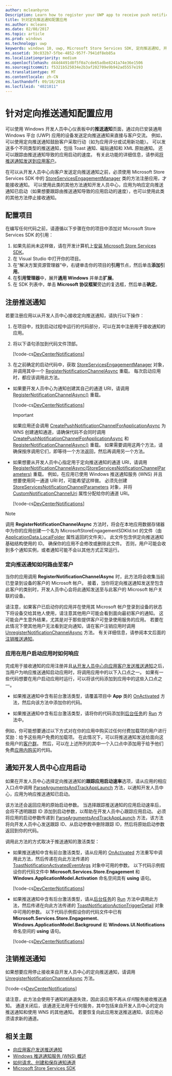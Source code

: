 ```yaml
---
author: mcleanbyron
Description: Learn how to register your UWP app to receive push notifications that you send from Windows Dev Center.
title: 针对定向推送通知配置应用
ms.author: mcleans
ms.date: 02/08/2017
ms.topic: article
ms.prod: windows
ms.technology: uwp
keywords: windows 10, uwp, Microsoft Store Services SDK, 定向推送通知, 开发人员中心
ms.assetid: 30c832b7-5fbe-4852-957f-7941df8eb85a
ms.localizationpriority: medium
ms.openlocfilehash: d44d4491d8f5f0a7cde65adbe8241a74e36e1506
ms.sourcegitcommit: f5321b525034e2b3af202709e9b942ad5557e193
ms.translationtype: MT
ms.contentlocale: zh-CN
ms.lasthandoff: 09/18/2018
ms.locfileid: "4021011"
---
```

# <a name="configure-your-app-for-targeted-push-notifications"></a>针对定向推送通知配置应用

可以使用 Windows 开发人员中心仪表板中的**推送通知**页面，通过向已安装通用 Windows 平台 (UWP) 应用的设备发送定向推送通知来直接与客户交流。 例如，可以使用定向推送通知鼓励客户采取行动（如为应用评分或试用新功能）。 可以发送多个不同类型的推送通知，包括 Toast 通知、磁贴通知和 XML 原始通知。 还可以跟踪由推送通知导致的应用启动的速度。 有关此功能的详细信息，请参阅[将推送通知发送到应用客户](../publish/send-push-notifications-to-your-apps-customers.md)。

在可以从开发人员中心向客户发送定向推送通知之前，必须使用 Microsoft Store Services SDK 中的 [StoreServicesEngagementManager](https://docs.microsoft.com/uwp/api/microsoft.services.store.engagement.storeservicesengagementmanager) 类的方法注册应用，才能接收通知。 可以使用此类的其他方法通知开发人员中心，应用为响应定向推送通知已启动（如果想要跟踪由推送通知导致的应用启动的速度），也可以使用此类的其他方法停止接收通知。

## <a name="configure-your-project"></a>配置项目

在编写任何代码之前，请遵循以下步骤在你的项目中添加对 Microsoft Store Services SDK 的引用：

1. 如果先前尚未这样做，请在开发计算机上[安装 Microsoft Store Services SDK](microsoft-store-services-sdk.md#install-the-sdk)。 
2. 在 Visual Studio 中打开你的项目。
3. 在“解决方案资源管理器”中，右键单击你的项目的**引用**节点，然后单击**添加引用**。
4. 在**引用管理器**中，展开**通用 Windows** 并单击**扩展**。
5. 在 SDK 列表中，单击 **Microsoft 协议框架**旁边的复选框，然后单击**确定**。

## <a name="register-for-push-notifications"></a>注册推送通知

若要注册应用以从开发人员中心接收定向推送通知，请执行以下操作：

1. 在项目中，找到启动过程中运行的代码部分，可以在其中注册用于接收通知的应用。
2. 将以下语句添加到代码文件顶部。

    [!code-cs[DevCenterNotifications](./code/StoreSDKSamples/cs/DevCenterNotifications.cs#EngagementNamespace)]

3. 在之前确定的启动代码中，获取 [StoreServicesEngagementManager](https://docs.microsoft.com/uwp/api/microsoft.services.store.engagement.storeservicesengagementmanager) 对象，并调用其中一个 [RegisterNotificationChannelAsync](https://docs.microsoft.com/uwp/api/microsoft.services.store.engagement.storeservicesengagementmanager.registernotificationchannelasync) 重载。 每次启动应用时，都应该调用此方法。

  * 如果要开发人员中心为通知创建其自己的通道 URI，请调用 [RegisterNotificationChannelAsync()](https://docs.microsoft.com/uwp/api/microsoft.services.store.engagement.storeservicesengagementmanager.registernotificationchannelasync) 重载。

      [!code-cs[DevCenterNotifications](./code/StoreSDKSamples/cs/DevCenterNotifications.cs#RegisterNotificationChannelAsync1)]
      > [!IMPORTANT]
      > 如果应用还会调用 [CreatePushNotificationChannelForApplicationAsync](https://docs.microsoft.com/uwp/api/windows.networking.pushnotifications.pushnotificationchannelmanager.createpushnotificationchannelforapplicationasync) 为 WNS 创建通知通道，请确保代码不会同时调用 [CreatePushNotificationChannelForApplicationAsync](https://docs.microsoft.com/uwp/api/windows.networking.pushnotifications.pushnotificationchannelmanager.createpushnotificationchannelforapplicationasync) 和 [RegisterNotificationChannelAsync()](https://docs.microsoft.com/uwp/api/microsoft.services.store.engagement.storeservicesengagementmanager.registernotificationchannelasync) 重载。 如果需要调用这两个方法，请确保按序调用它们，即等待一个方法返回，然后再调用另一个方法。

  * 如果想要从开发人员中心指定用于定向推送通知的通道 URI，请调用 [RegisterNotificationChannelAsync(StoreServicesNotificationChannelParameters)](https://docs.microsoft.com/uwp/api/microsoft.services.store.engagement.storeservicesengagementmanager.registernotificationchannelasync) 重载。 例如，在应用已使用 Windows 推送通知服务 (WNS) 并且想要使用同一通道 URI 时，可能希望这样做。 必须先创建 [StoreServicesNotificationChannelParameters](https://docs.microsoft.com/uwp/api/microsoft.services.store.engagement.storeservicesnotificationchannelparameters) 对象，并将 [CustomNotificationChannelUri](https://docs.microsoft.com/uwp/api/microsoft.services.store.engagement.storeservicesnotificationchannelparameters.customnotificationchanneluri) 属性分配给你的通道 URI。

      [!code-cs[DevCenterNotifications](./code/StoreSDKSamples/cs/DevCenterNotifications.cs#RegisterNotificationChannelAsync2)]

> [!NOTE]
> 调用 **RegisterNotificationChannelAsync** 方法时，将会在本地应用数据存储器中为你的应用创建一个名为 MicrosoftStoreEngagementSDKId.txt 的文件（由 [ApplicationData.LocalFolder](https://docs.microsoft.com/uwp/api/Windows.Storage.ApplicationData.LocalFolder) 属性返回的文件夹）。 此文件包含供定向推送通知基础结构使用的 ID。 确保你的应用不会修改或删除此文件。 否则，用户可能会收到多个通知实例，或者通知可能不会以其他方式正常运行。

<span id="notification-customers" />

### <a name="how-targeted-push-notifications-are-routed-to-customers"></a>定向推送通知如何路由至客户

当你的应用调用 **RegisterNotificationChannelAsync** 时，此方法将会收集当前已登录到设备的客户的 Microsoft 帐户。 接着，当你将定向推送通知发送至包含此客户的类别时，开发人员中心会将此通知发送至与此客户的 Microsoft 帐户关联的设备。

请注意，如果客户已启动你的应用并在使用其 Microsoft 帐户登录到设备的状态下将设备交给其他人使用，请注意其他用户可能会看到面向最初客户的通知。 这可能会产生意外结果，尤其是对于那些提供客户可登录使用服务的应用。 若要在此情况下使其他用户无法看到定向通知，请在客户注销应用时调用 [UnregisterNotificationChannelAsync](https://docs.microsoft.com/uwp/api/microsoft.services.store.engagement.storeservicesengagementmanager.unregisternotificationchannelasync) 方法。 有关详细信息，请参阅本文后面的[注销推送通知](#unregister)。

### <a name="how-your-app-responds-when-the-user-launches-your-app"></a>应用在用户启动应用时如何响应

完成用于接收通知的应用注册并且[从开发人员中心向应用客户发送推送通知](../publish/send-push-notifications-to-your-apps-customers.md)之后，当用户为响应推送通知启动应用时，将调用应用中的以下入口点之一。 如果有一些代码想要在用户启动应用时运行，可以将该代码添加到应用中的这些入口点之一。

  * 如果推送通知中含有前台激活类型，请覆盖项目中 **App** 类的 [OnActivated](https://docs.microsoft.com/uwp/api/windows.ui.xaml.application.onactivated) 方法，然后向该方法中添加你的代码。

  * 如果推送通知中含有后台激活类型，请将你的代码添加到[后台任务](../launch-resume/support-your-app-with-background-tasks.md)的 [Run](https://docs.microsoft.com/uwp/api/windows.applicationmodel.background.ibackgroundtask.run) 方法中。

例如，你可能想要通过以下方式对在你的应用中购买过任何付费加载项的用户进行奖励：给予这些用户免费的加载项。 在此情况下，可以将推送通知发送给面向这些用户的[客户群](../publish/create-customer-segments.md)。 然后，可以在上述所列的其中一个入口点中添加用于给予他们免费[应用内购买](in-app-purchases-and-trials.md)的代码。

## <a name="notify-dev-center-of-your-app-launch"></a>通知开发人员中心应用启动

如果在开发人员中心选择定向推送通知的**跟踪应用启动速率**选项，请从应用的相应入口点中调用 [ParseArgumentsAndTrackAppLaunch](https://docs.microsoft.com/uwp/api/microsoft.services.store.engagement.storeservicesengagementmanager.parseargumentsandtrackapplaunch) 方法，以通知开发人员中心，应用为响应推送通知已启动。

该方法还会返回应用的原始启动参数。 当选择跟踪推送通知的应用启动速率后，会将不透明跟踪 ID 添加到启动参数，以帮助在开发人员中心跟踪应用启动。 必须将应用的启动参数传递到 [ParseArgumentsAndTrackAppLaunch](https://docs.microsoft.com/uwp/api/microsoft.services.store.engagement.storeservicesengagementmanager.parseargumentsandtrackapplaunch) 方法，该方法将向开发人员中心发送跟踪 ID、从启动参数中删除跟踪 ID，然后将原始启动参数返回到你的代码。

调用此方法的方式取决于推送通知的激活类型：

* 如果推送通知中含有前台激活类型，请从应用的 [OnActivated](https://docs.microsoft.com/uwp/api/windows.ui.xaml.application.onactivated) 方法重写中调用此方法，然后传递在向此方法传递的 [ToastNotificationActivatedEventArgs](https://docs.microsoft.com/uwp/api/Windows.ApplicationModel.Activation.ToastNotificationActivatedEventArgs) 对象中可用的参数。 以下代码示例假设你的代码文件中 **Microsoft.Services.Store.Engagement** 和 **Windows.ApplicationModel.Activation** 命名空间具有 **using** 语句。

  [!code-cs[DevCenterNotifications](./code/StoreSDKSamples/cs/App.xaml.cs#OnActivated)]

* 如果推送通知中含有后台激活类型，请从[后台任务](../launch-resume/support-your-app-with-background-tasks.md)的 [Run](https://docs.microsoft.com/uwp/api/windows.applicationmodel.background.ibackgroundtask.run) 方法中调用此方法，然后传递在向此方法传递的 [ToastNotificationActionTriggerDetail](https://docs.microsoft.com/uwp/api/Windows.UI.Notifications.ToastNotificationActionTriggerDetail) 对象中可用的参数。 以下代码示例假设你的代码文件中已有 **Microsoft.Services.Store.Engagement**、**Windows.ApplicationModel.Background** 和 **Windows.UI.Notifications** 命名空间的 **using** 语句。

  [!code-cs[DevCenterNotifications](./code/StoreSDKSamples/cs/DevCenterNotifications.cs#Run)]

<span id="unregister" />

## <a name="unregister-for-push-notifications"></a>注销推送通知

如果想要应用停止接收来自开发人员中心的定向推送通知，请调用 [UnregisterNotificationChannelAsync](https://docs.microsoft.com/uwp/api/microsoft.services.store.engagement.storeservicesengagementmanager.unregisternotificationchannelasync) 方法。

[!code-cs[DevCenterNotifications](./code/StoreSDKSamples/cs/DevCenterNotifications.cs#UnregisterNotificationChannelAsync)]

请注意，此方法会使用于通知的通道失效，因此该应用不再从*任何*服务接收推送通知。 通道关闭后，该通道无法用于任何服务，其中包括来自开发人员中心的定向推送通知和使用 WNS 的其他通知。 若要恢复向此应用发送推送通知，该应用必须请求新的通道。

## <a name="related-topics"></a>相关主题

* [向应用客户发送推送通知](../publish/send-push-notifications-to-your-apps-customers.md)
* [Windows 推送通知服务 (WNS) 概述](https://docs.microsoft.com/windows/uwp/design/shell/tiles-and-notifications/windows-push-notification-services--wns--overview)
* [如何请求、创建和保存通知通道](https://docs.microsoft.com/previous-versions/windows/apps/hh868221(v=win.10))
* [Microsoft Store Services SDK](https://docs.microsoft.com/windows/uwp/monetize/microsoft-store-services-sdk)
